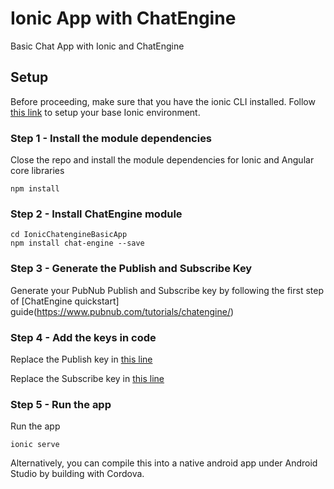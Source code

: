 # Ionic App with ChatEngine

Basic Chat App with Ionic and ChatEngine


## Setup

Before proceeding, make sure that you have the ionic CLI installed. Follow [this link](https://ionicframework.com/getting-started#cli) to setup your base Ionic environment.

### Step 1 - Install the module dependencies

Close the repo and install the module dependencies for Ionic and Angular core libraries

    npm install
    
### Step 2 - Install ChatEngine module

    cd IonicChatengineBasicApp
    npm install chat-engine --save
    
### Step 3 - Generate the Publish and Subscribe Key

Generate your PubNub Publish and Subscribe key by following the first step of [ChatEngine quickstart] guide(https://www.pubnub.com/tutorials/chatengine/)

### Step 4 - Add the keys in code

Replace the Publish key in [this line](/src/app/chatengine.ts#L14)

Replace the Subscribe key in [this line](/src/app/chatengine.ts#L15)

### Step 5 - Run the app

Run the app 

    ionic serve
    
Alternatively, you can compile this into a native android app under Android Studio by building with Cordova. 
